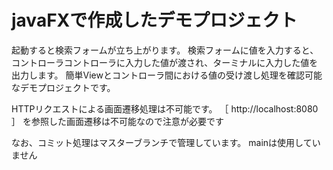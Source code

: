 # javaFXで作成したデモプロジェクト
起動すると検索フォームが立ち上がります。
検索フォームに値を入力すると、コントローラコントローラに入力した値が渡され、ターミナルに入力した値を出力します。
簡単Viewとコントローラ間における値の受け渡し処理を確認可能なデモプロジェクトです。

HTTPリクエストによる画面遷移処理は不可能です。
［ http://localhost:8080 ］ を参照した画面遷移は不可能なので注意が必要です


なお、コミット処理はマスターブランチで管理しています。
mainは使用していません


